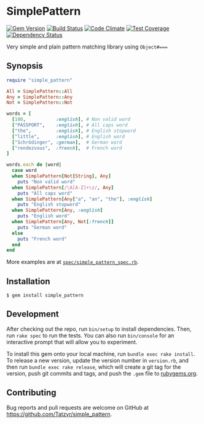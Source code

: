 # SimplePattern

[![Gem Version](https://badge.fury.io/rb/simple_pattern.svg)](http://badge.fury.io/rb/simple_pattern)
[![Build Status](https://travis-ci.org/Tatzyr/simple_pattern.svg?branch=master)](https://travis-ci.org/Tatzyr/simple_pattern)
[![Code Climate](https://codeclimate.com/github/Tatzyr/simple_pattern/badges/gpa.svg)](https://codeclimate.com/github/Tatzyr/simple_pattern)
[![Test Coverage](https://codeclimate.com/github/Tatzyr/simple_pattern/badges/coverage.svg)](https://codeclimate.com/github/Tatzyr/simple_pattern/coverage)
[![Dependency Status](https://gemnasium.com/Tatzyr/simple_pattern.svg)](https://gemnasium.com/Tatzyr/simple_pattern)

Very simple and plain pattern matching library using `Object#===`

## Synopsis

```ruby
require "simple_pattern"

All = SimplePattern::All
Any = SimplePattern::Any
Not = SimplePattern::Not

words = [
  [100,           :english], # Non valid word
  ["PASSPORT",    :english], # All caps word
  ["the",         :english], # English stopword
  ["little",      :english], # English word
  ["Schrödinger", :german],  # German word
  ["rendezvous",  :french],  # French word
]

words.each do |word|
  case word
  when SimplePattern[Not[String], Any]
    puts "Non valid word"
  when SimplePattern[/\A[A-Z]+\z/, Any]
    puts "All caps word"
  when SimplePattern[Any["a", "an", "the"], :english]
    puts "English stopword"  
  when SimplePattern[Any, :english]
    puts "English word"
  when SimplePattern[Any, Not[:french]]
    puts "German word"
  else
    puts "French word"
  end
end
```

More examples are at [`spec/simple_pattern_spec.rb`](https://github.com/Tatzyr/simple_pattern/blob/master/spec/simple_pattern_spec.rb).

## Installation

```
$ gem install simple_pattern
```

## Development

After checking out the repo, run `bin/setup` to install dependencies. Then, run `rake spec` to run the tests. You can also run `bin/console` for an interactive prompt that will allow you to experiment.

To install this gem onto your local machine, run `bundle exec rake install`. To release a new version, update the version number in `version.rb`, and then run `bundle exec rake release`, which will create a git tag for the version, push git commits and tags, and push the `.gem` file to [rubygems.org](https://rubygems.org).

## Contributing

Bug reports and pull requests are welcome on GitHub at https://github.com/Tatzyr/simple_pattern.

